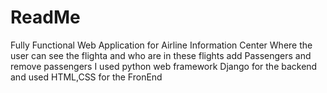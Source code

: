 # ReadMe

Fully Functional Web Application for Airline  Information Center Where the user can see the flighta and who are in these flights add Passengers and remove passengers
I used python web framework Django for the backend and used HTML,CSS for the FronEnd

